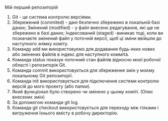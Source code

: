Мій перший репозиторій
1) Git - це система контролю версіями.
2) Збережений (commited) -  дані безпечно збережено в локальній базі даних; Змінений (modified) - у файл внесено редагування, які ще не збережено в базі даних; Індексований (staged) -виникає тоді, коли ви позначаєте змінений файл у поточній версії, щоб ці зміни ввійшли до наступного знімку коміту.
3) Команду add ми використовуємо для додавання будь-яких нових або змінених файлів в індекс для наступного комміта.
4) Команда status показує поточний стан файлів відносно моєї робочої області і репозиторія Git.
5) Команда commit використовується для збереження змін у моєму локальному Git репозиторії.
6) Команда init використовується для підключення системи контролю версій до мого проекту (або папки).
7) Який функціонал було створено чи змінено у цьому коміті. (Опис внесених змін)
8) За допомогою команди git log.
9) Команда git checkout використовується для переходу між гілками і вигруження їхнього вмісту в робочу директорію.

